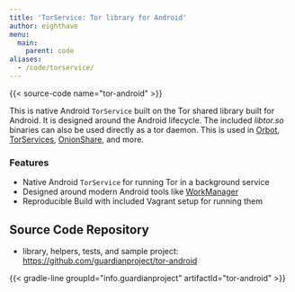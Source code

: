 ```yaml
---
title: 'TorService: Tor library for Android'
author: eighthave
menu:
  main:
    parent: code
aliases:
  - /code/torservice/
---
```


{{< source-code name="tor-android" >}}

This is native Android `TorService` built on the Tor shared library built for
Android.  It is designed around the Android lifecycle.  The included _libtor.so_
binaries can also be used directly as a tor daemon.  This is used in
[Orbot](https://orbot.app/),
[TorServices](https://gitlab.com/guardianproject/torservices),
[OnionShare](https://github.com/onionshare/onionshare-android), and more.


### Features

  * Native Android `TorService` for running Tor in a background service
  * Designed around modern Android tools like [WorkManager](https://developer.android.com/topic/libraries/architecture/workmanager/advanced/long-running)
  * Reproducible Build with included Vagrant setup for running them

## Source Code Repository

  * library, helpers, tests, and sample project: <https://github.com/guardianproject/tor-android></ul>


{{< gradle-line groupId="info.guardianproject" artifactId="tor-android" >}}
